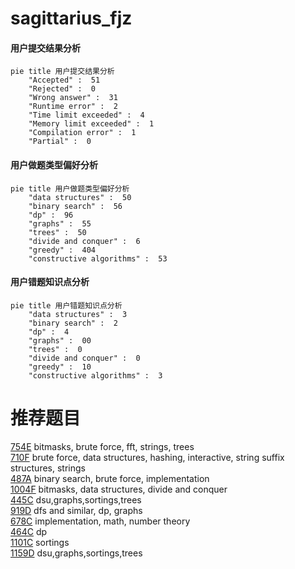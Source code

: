 # sagittarius_fjz

<!-- tabs:start -->



#### **用户提交结果分析**

```mermaid
pie title 用户提交结果分析
    "Accepted" :  51
    "Rejected" :  0
    "Wrong answer" :  31
    "Runtime error" :  2
    "Time limit exceeded" :  4
    "Memory limit exceeded" :  1
    "Compilation error" :  1
    "Partial" :  0
```

#### **用户做题类型偏好分析**

```mermaid
pie title 用户做题类型偏好分析
    "data structures" :  50
    "binary search" :  56
    "dp" :  96
    "graphs" :  55
    "trees" :  50
    "divide and conquer" :  6
    "greedy" :  404
    "constructive algorithms" :  53
```
#### **用户错题知识点分析**

```mermaid
pie title 用户错题知识点分析
    "data structures" :  3
    "binary search" :  2
    "dp" :  4
    "graphs" :  00
    "trees" :  0
    "divide and conquer" :  0
    "greedy" :  10
    "constructive algorithms" :  3
```



<!-- tabs:end -->
# 推荐题目
[754E](https://codeforces.com/contest/754/problem/E)		bitmasks,
                        brute force,
                        fft,
                        strings,
                        trees		  
[710F](https://codeforces.com/contest/710/problem/F)		brute force,
                        data structures,
                        hashing,
                        interactive,
                        string suffix structures,
                        strings		  
[487A](https://codeforces.com/contest/487/problem/A)		binary search,
                        brute force,
                        implementation		  
[1004F](https://codeforces.com/contest/1004/problem/F)		bitmasks,
                        data structures,
                        divide and conquer		  
[445C](https://codeforces.com/contest/445/problem/C)		dsu,graphs,sortings,trees		  
[919D](https://codeforces.com/contest/919/problem/D)		dfs and similar,
                        dp,
                        graphs		  
[678C](https://codeforces.com/contest/678/problem/C)		implementation,
                        math,
                        number theory		  
[464C](https://codeforces.com/contest/464/problem/C)		dp		  
[1101C](https://codeforces.com/contest/1101/problem/C)		sortings		  
[1159D](https://codeforces.com/contest/1159/problem/D)		dsu,graphs,sortings,trees		  
